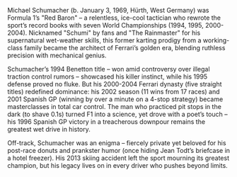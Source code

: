 Michael Schumacher (b. January 3, 1969, Hürth, West Germany) was Formula 1’s "Red Baron" – a relentless, ice-cool tactician who rewrote the sport’s record books with seven World Championships (1994, 1995, 2000-2004). Nicknamed "Schumi" by fans and "The Rainmaster" for his supernatural wet-weather skills, this former karting prodigy from a working-class family became the architect of Ferrari’s golden era, blending ruthless precision with mechanical genius.

Schumacher’s 1994 Benetton title – won amid controversy over illegal traction control rumors – showcased his killer instinct, while his 1995 defense proved no fluke. But his 2000-2004 Ferrari dynasty (five straight titles) redefined dominance: his 2002 season (11 wins from 17 races) and 2001 Spanish GP (winning by over a minute on a 4-stop strategy) became masterclasses in total car control. The man who practiced pit stops in the dark (to shave 0.1s) turned F1 into a science, yet drove with a poet’s touch – his 1996 Spanish GP victory in a treacherous downpour remains the greatest wet drive in history.

Off-track, Schumacher was an enigma – fiercely private yet beloved for his post-race donuts and prankster humor (once hiding Jean Todt’s briefcase in a hotel freezer). His 2013 skiing accident left the sport mourning its greatest champion, but his legacy lives on in every driver who pushes beyond limits.